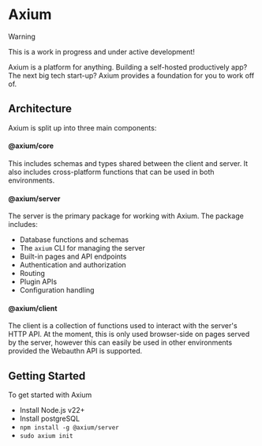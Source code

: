 # Axium

> [!WARNING]
> This is a work in progress and under active development!

Axium is a platform for anything.
Building a self-hosted productively app?
The next big tech start-up?
Axium provides a foundation for you to work off of.

## Architecture

Axium is split up into three main components:

#### @axium/core

This includes schemas and types shared between the client and server.
It also includes cross-platform functions that can be used in both environments.

#### @axium/server

The server is the primary package for working with Axium. The package includes:

- Database functions and schemas
- The `axium` CLI for managing the server
- Built-in pages and API endpoints
- Authentication and authorization
- Routing
- Plugin APIs
- Configuration handling

#### @axium/client

The client is a collection of functions used to interact with the server's HTTP API.
At the moment, this is only used browser-side on pages served by the server,
however this can easily be used in other environments provided the Webauthn API is supported.

## Getting Started

To get started with Axium

- Install Node.js v22+
- Install postgreSQL
- `npm install -g @axium/server`
- `sudo axium init`
